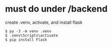 # must do under /backend
create .venv, activate, and install flask
```
$ py -3 -m venv .venv
$ .venv\Scripts\activate
$ pip install Flask
```